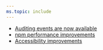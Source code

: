 ```yaml
---
ms.topic: include
---
```

    
- [Auditing events are now available](#auditing-events-are-now-available)
- [npm performance improvements](#npm-performance-improvements)    
- [Accessibility improvements](#accessibility-improvements)
    